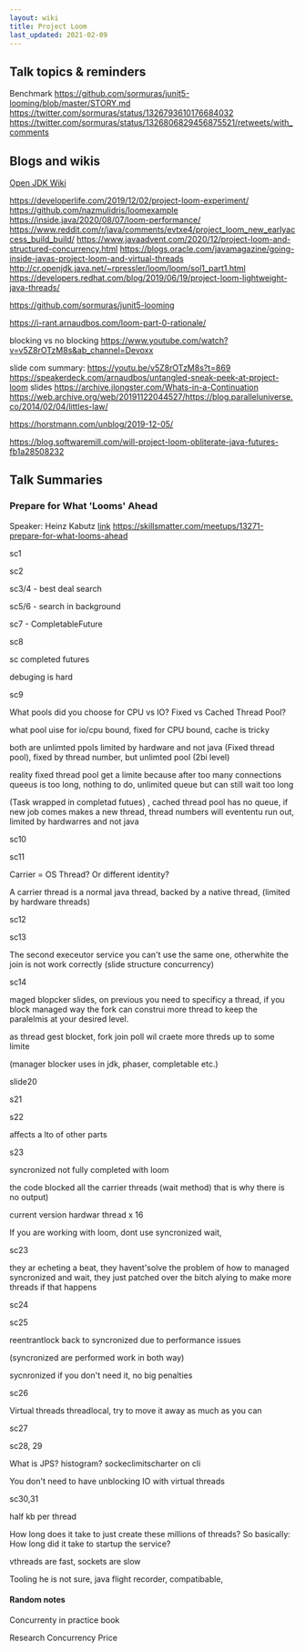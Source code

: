 ```yaml
---
layout: wiki
title: Project Loom
last_updated: 2021-02-09
---
```

## Talk topics & reminders

Benchmark https://github.com/sormuras/junit5-looming/blob/master/STORY.md
https://twitter.com/sormuras/status/1326793610176684032
https://twitter.com/sormuras/status/1326806829456875521/retweets/with_comments




## Blogs and  wikis
[Open JDK Wiki](https://wiki.openjdk.java.net/display/loom)



https://developerlife.com/2019/12/02/project-loom-experiment/
https://github.com/nazmulidris/loomexample
https://inside.java/2020/08/07/loom-performance/
https://www.reddit.com/r/java/comments/evtxe4/project_loom_new_earlyaccess_build_build/
https://www.javaadvent.com/2020/12/project-loom-and-structured-concurrency.html
https://blogs.oracle.com/javamagazine/going-inside-javas-project-loom-and-virtual-threads
http://cr.openjdk.java.net/~rpressler/loom/loom/sol1_part1.html
https://developers.redhat.com/blog/2019/06/19/project-loom-lightweight-java-threads/


https://github.com/sormuras/junit5-looming


https://i-rant.arnaudbos.com/loom-part-0-rationale/

blocking vs no blocking
https://www.youtube.com/watch?v=v5Z8rOTzM8s&ab_channel=Devoxx

slide com summary: https://youtu.be/v5Z8rOTzM8s?t=869
https://speakerdeck.com/arnaudbos/untangled-sneak-peek-at-project-loom slides
https://archive.jlongster.com/Whats-in-a-Continuation
https://web.archive.org/web/20191122044527/https://blog.paralleluniverse.co/2014/02/04/littles-law/


https://horstmann.com/unblog/2019-12-05/


https://blog.softwaremill.com/will-project-loom-obliterate-java-futures-fb1a28508232


## Talk Summaries

### Prepare for What 'Looms' Ahead

Speaker: Heinz Kabutz [link](https://skillsmatter.com/meetups/13271-prepare-for-what-looms-ahead) https://skillsmatter.com/meetups/13271-prepare-for-what-looms-ahead

sc1

sc2

sc3/4 - best deal search

sc5/6 - search in background

sc7 - CompletableFuture

sc8

sc completed futures

debuging is hard

sc9

What pools did you choose for CPU vs IO? Fixed vs Cached Thread Pool? 

what pool uise for io/cpu bound, fixed for CPU bound, cache is tricky

both are unlimted ppols limited by hardware and not java (Fixed thread pool), fixed by thread number, but unlimted pool (2bi level)

reality fixed thread pool get a limite because after too many connections queeus is too long, nothing to do, unlimited queue but can still wait too long

(Task wrapped in completad futues) , cached thread pool has no queue, if new job comes makes a new thread, thread numbers will evententu run out, limited by hardwarres and not java

sc10

sc11

Carrier = OS Thread? Or different identity?

A carrier thread is a normal java thread, backed by a native thread, (limited by hardware threads)

sc12

sc13

The second execeutor service you can't use the same one, otherwhite the join is not work correctly (slide structure concurrency)

sc14

maged blopcker slides, on previous you need to specificy a thread, if you block managed way the fork can construi more thread to keep the paralelmis at your desired level.

as thread gest blocket, fork join poll wil craete more threds up to some limite

(manager blocker uses in jdk, phaser, completable etc.)

slide20

s21

s22

affects  a lto of other parts

s23

syncronized not fully completed with loom

the code blocked all the carrier threads (wait method) that is why there is no output)

current version hardwar thread x 16

If you are working with loom, dont use syncronized wait, 


sc23

they ar echeting a beat, they havent'solve the problem of how to managed syncronized and wait, they just patched over the bitch alying to make more threads if that happens


sc24

sc25

reentrantlock back to syncronized due to performance issues

(syncronized are performed work in both way)

sycnronized if you don't need it, no big penalties

sc26

Virtual threads threadlocal, try to move it away as much as you can

sc27

sc28, 29

What is JPS? histogram? sockeclimitscharter on cli

You don't need to have unblocking IO with virtual threads

sc30,31

half kb per thread

How long does it take to just create these millions of threads? So basically: How long did it take to startup the service?

vthreads are fast, sockets are slow


Tooling he is not sure, java flight recorder, compatibable, 



#### Random notes

Concurrenty in practice book

Research Concurrency Price
